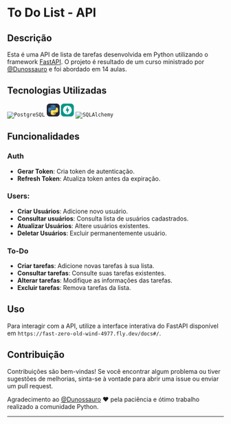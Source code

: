 # To Do List - API

## Descrição

Esta é uma API de lista de tarefas desenvolvida em Python utilizando o framework [FastAPI](https://fastapi.tiangolo.com/). O projeto é resultado de um curso ministrado por [@Dunossauro](https://github.com/Dunossauro) e foi abordado em 14 aulas.

## Tecnologias Utilizadas

<code><img src="https://www.postgresql.org/media/img/about/press/elephant.png" alt="PostgreSQL" width="30"/></code> <code><img width="30" src="https://raw.githubusercontent.com/tandpfun/skill-icons/65dea6c4eaca7da319e552c09f4cf5a9a8dab2c8/icons/Python-Dark.svg" alt="Python" title="Python"/></code> <code><img width="30" src="https://raw.githubusercontent.com/tandpfun/skill-icons/65dea6c4eaca7da319e552c09f4cf5a9a8dab2c8/icons/FastAPI.svg" alt="FastApi" title="FastApi"></code> <code><img src="https://www.sqlalchemy.org/img/sqla_logo.png" alt="SQLAlchemy" width="120"/></code>

## Funcionalidades

### Auth
- **Gerar Token**: Cria token de autenticação.
- **Refresh Token**: Atualiza token antes da expiração.

### Users:
- **Criar Usuários**: Adicione novo usuário.
- **Consultar usuários**: Consulta lista de usuários cadastrados.
- **Atualizar Usuários**: Altere usuários existentes.
- **Deletar Usuários**: Excluir permanentemente usuário.

### To-Do
- **Criar tarefas**: Adicione novas tarefas à sua lista.
- **Consultar tarefas**: Consulte suas tarefas existentes.
- **Alterar tarefas**: Modifique as informações das tarefas.
- **Excluir tarefas**: Remova tarefas da lista.

## Uso

Para interagir com a API, utilize a interface interativa do FastAPI disponível em `https://fast-zero-old-wind-4977.fly.dev/docs#/`.

## Contribuição

Contribuições são bem-vindas! Se você encontrar algum problema ou tiver sugestões de melhorias, sinta-se à vontade para abrir uma issue ou enviar um pull request.

Agradecimento ao [@Dunossauro](https://github.com/Dunossauro) :heart: pela paciência e ótimo trabalho realizado a comunidade Python.

---
